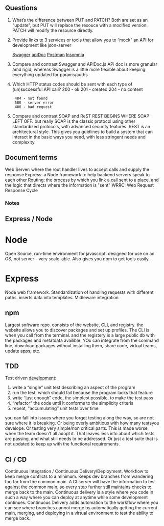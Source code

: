 



## Questions

1. What’s the difference between PUT and PATCH?
    Both are set as an "update", but PUT will replace the resouce with a modified version. PATCH will modify the resource directly. 

2. Provide links to 3 services or tools that allow you to “mock” an API for development like json-server

    [Swagger](https://inspector.swagger.io/builder)
    [apiDoc](https://apidocjs.com/)
    [Postman](https://www.postman.com/)
    [Insomnia](https://insomnia.rest/)


3. Compare and contrast Swagger and APIDoc.js 
    API doc is more granular amd rigid, whereas Swagger is a little more flexible about keeping everything updated for params/auths

4. Which HTTP status codes should be sent with each type of (un)successful API call?
        200 - ok
        201 - created
        204 - no content

        404 - not found
        500 - server error
        400 - bad request


5. Compare and contrast SOAP and ReST
    REST BEGINS WHERE SOAP LEFT OFF. but really SOAP is the classic protocol using other standardized protocols, with advanced security features. REST is an architectural style. This gives you guidlines to build a system that  can interact in the basic ways you need, with less stringent needs and complexity. 

## Document terms

Web Server: where the rout handler lives to accept calls and supply the response
Express: a Node framework to help backend servers speak to each other
Routing: the process by which you link a call sent to a place, and the logic that directs where the information is "sent"
WRRC: Web Request Response Cycle

### Notes

## Express / Node

# Node
Open Source, run-time environment for javascript. designed for use on an OS, not server - very scale-able. Also gives you npm to get tools easily.

# Express
Node web framework. Standardization of handling requests with different paths. inserts data into templates. Midleware integration

## npm 
Largest software repo. consists of the website, CLI, and registry. the website allows you to discover packages and set up profiles. 
The CLI is when you call from the terminal. and the registery is a large public db with the packages and metatdata availible. YOu can integrate from the command line, download packages without installing them, share code, virtual teams, update apps, etc.

## TDD
Test driven [development](https://www.agilealliance.org/glossary/tdd/#q=~(infinite~false~filters~(postType~(~'page~'post~'aa_book~'aa_event_session~'aa_experience_report~'aa_glossary~'aa_research_paper~'aa_video)~tags~(~'tdd))~searchTerm~'~sort~false~sortDirection~'asc~page~1)):

1. write a “single” unit test describing an aspect of the program
2. run the test, which should fail because the program lacks that feature
3. write “just enough” code, the simplest possible, to make the test pass
4. “refactor” the code until it conforms to the simplicity criteria
5. repeat, “accumulating” unit tests over time

you can fall into issues where you forget testing along the way, so are not sure where it is breaking. Or being overly ambitious with how many testsyou develope. Or testing very simple/non critical parts. This is made worse when the team doesn't all adopt it. That leaves less info about which tests are passing, and what still needs to be addressed. Or just a test suite that is not updated to keep up with the functional requirements.

## CI / CD
Continuous Integration / Continuous Delivery/Deployment. Workflow to keep merge conflicts to a minimum. Keeps dev branches from wandering too far from the common main. A CI server will have the information to test against the common main, so every step further still maintains checks to merge back to the main. Continuous delivery is a style where you code in such a way where you can deploy at anytime while some development continues. Continuous Delivery adds automation to the workflow where you can see where branches cannot merge by automatically getting the current main, merging, and deploying in a virtual environment to test the ability to merge back. 